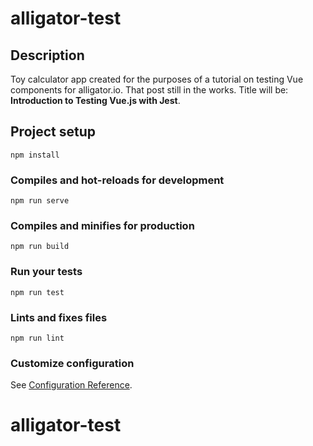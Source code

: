 # alligator-test

## Description
Toy calculator app created for the purposes of a tutorial on testing Vue components for alligator.io. That post still in the works. Title will be: **Introduction to Testing Vue.js with Jest**.

## Project setup
```
npm install
```

### Compiles and hot-reloads for development
```
npm run serve
```

### Compiles and minifies for production
```
npm run build
```

### Run your tests
```
npm run test
```

### Lints and fixes files
```
npm run lint
```

### Customize configuration
See [Configuration Reference](https://cli.vuejs.org/config/).
# alligator-test
